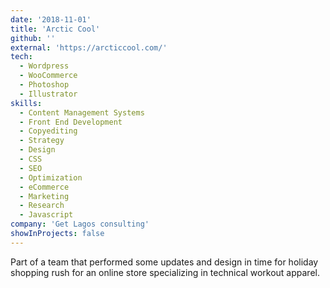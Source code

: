 ```yaml
---
date: '2018-11-01'
title: 'Arctic Cool'
github: ''
external: 'https://arcticcool.com/'
tech:
  - Wordpress
  - WooCommerce
  - Photoshop
  - Illustrator
skills:
  - Content Management Systems
  - Front End Development
  - Copyediting
  - Strategy
  - Design
  - CSS
  - SEO
  - Optimization
  - eCommerce
  - Marketing
  - Research
  - Javascript
company: 'Get Lagos consulting'
showInProjects: false
---
```


Part of a team that performed some updates and design in time for holiday shopping rush for an online store specializing in technical workout apparel.
